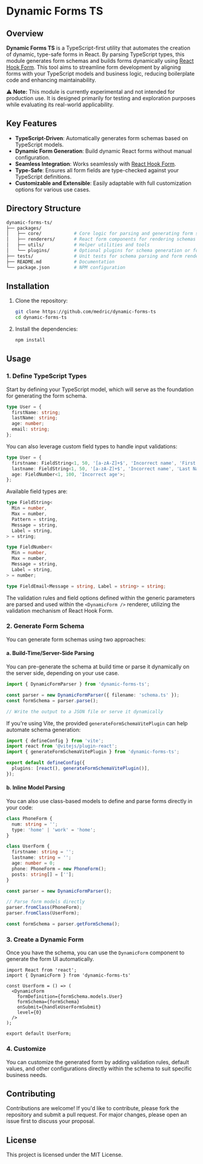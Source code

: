 # Dynamic Forms TS

## Overview

**Dynamic Forms TS** is a TypeScript-first utility that automates the creation of dynamic, type-safe forms in React. By parsing TypeScript types, this module generates form schemas and builds forms dynamically using [React Hook Form](https://react-hook-form.com/). This tool aims to streamline form development by aligning forms with your TypeScript models and business logic, reducing boilerplate code and enhancing maintainability.

⚠️ **Note:** This module is currently experimental and not intended for production use. It is designed primarily for testing and exploration purposes while evaluating its real-world applicability.

## Key Features
- **TypeScript-Driven**: Automatically generates form schemas based on TypeScript models.
- **Dynamic Form Generation**: Build dynamic React forms without manual configuration.
- **Seamless Integration**: Works seamlessly with [React Hook Form](https://react-hook-form.com/).
- **Type-Safe**: Ensures all form fields are type-checked against your TypeScript definitions.
- **Customizable and Extensible**: Easily adaptable with full customization options for various use cases.

## Directory Structure

```bash
dynamic-forms-ts/
├── packages/
│   ├── core/            # Core logic for parsing and generating form schemas
│   ├── renderers/       # React form components for rendering schemas
│   ├── utils/           # Helper utilities and tools
│   └── plugins/         # Optional plugins for schema generation or form rendering
├── tests/               # Unit tests for schema parsing and form rendering
├── README.md            # Documentation
└── package.json         # NPM configuration
```

## Installation

1. Clone the repository:
    ```bash
    git clone https://github.com/medric/dynamic-forms-ts
    cd dynamic-forms-ts
    ```

2. Install the dependencies:
    ```bash
    npm install
    ```

## Usage

### 1. Define TypeScript Types

Start by defining your TypeScript model, which will serve as the foundation for generating the form schema.

```ts
type User = {
  firstName: string;
  lastName: string;
  age: number;
  email: string;
};
```

You can also leverage custom field types to handle input validations:

```ts
type User = {
  firstname: FieldString<1, 50, '[a-zA-Z]+$', 'Incorrect name', 'First Name'>;
  lastname: FieldString<1, 50, '[a-zA-Z]+$', 'Incorrect name', 'Last Name'>;
  age: FieldNumber<1, 100, 'Incorrect age'>;
};
```

Available field types are:

```ts
type FieldString<
  Min = number,
  Max = number,
  Pattern = string,
  Message = string,
  Label = string,
> = string;

type FieldNumber<
  Min = number,
  Max = number,
  Message = string,
  Label = string,
> = number;

type FieldEmail<Message = string, Label = string> = string;
```

The validation rules and field options defined within the generic parameters are parsed and used within the `<DynamicForm />` renderer, utilizing the validation mechanism of React Hook Form.

### 2. Generate Form Schema

You can generate form schemas using two approaches:

#### a. Build-Time/Server-Side Parsing
You can pre-generate the schema at build time or parse it dynamically on the server side, depending on your use case.

```ts
import { DynamicFormParser } from 'dynamic-forms-ts';

const parser = new DynamicFormParser({ filename: 'schema.ts' });
const formSchema = parser.parse();

// Write the output to a JSON file or serve it dynamically
```

If you're using Vite, the provided `generateFormSchemaVitePlugin` can help automate schema generation:

```ts
import { defineConfig } from 'vite';
import react from '@vitejs/plugin-react';
import { generateFormSchemaVitePlugin } from 'dynamic-forms-ts';

export default defineConfig({
  plugins: [react(), generateFormSchemaVitePlugin()],
});
```

#### b. Inline Model Parsing

You can also use class-based models to define and parse forms directly in your code:

```ts
class PhoneForm {
  num: string = '';
  type: 'home' | 'work' = 'home';
}

class UserForm {
  firstname: string = '';
  lastname: string = '';
  age: number = 0;
  phone: PhoneForm = new PhoneForm();
  posts: string[] = [''];
}

const parser = new DynamicFormParser();

// Parse form models directly
parser.fromClass(PhoneForm);
parser.fromClass(UserForm);

const formSchema = parser.getFormSchema();
```

### 3. Create a Dynamic Form

Once you have the schema, you can use the `DynamicForm` component to generate the form UI automatically.

```tsx
import React from 'react';
import { DynamicForm } from 'dynamic-forms-ts'

const UserForm = () => (
  <DynamicForm
    formDefinition={formSchema.models.User}
    formSchema={formSchema}
    onSubmit={handleUserFormSubmit}
    level={0}
  />
);

export default UserForm;
```

### 4. Customize

You can customize the generated form by adding validation rules, default values, and other configurations directly within the schema to suit specific business needs.

## Contributing

Contributions are welcome! If you'd like to contribute, please fork the repository and submit a pull request. For major changes, please open an issue first to discuss your proposal.

## License

This project is licensed under the MIT License.
